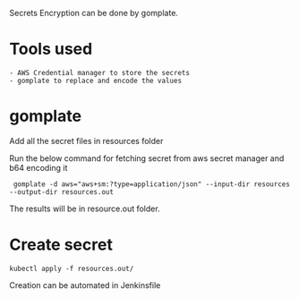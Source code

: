 Secrets Encryption can be done by gomplate.

# Tools used
    - AWS Credential manager to store the secrets
    - gomplate to replace and encode the values


# gomplate

Add all the secret files in resources folder

Run the below command for fetching secret from aws secret manager and b64 encoding it

``` gomplate -d aws="aws+sm:?type=application/json" --input-dir resources --output-dir resources.out```


The results will be in resource.out folder.

# Create secret

``` kubectl apply -f resources.out/ ```

Creation can be automated in Jenkinsfile



